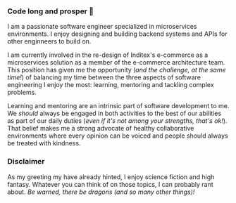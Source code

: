 ### Code long and prosper 🖖

I am a passionate software engineer specialized in microservices environments. I enjoy designing and building backend systems and APIs for other enginneers to build on.

I am currently involved in the re-design of Inditex's e-commerce as a microservices solution as a member of the e-commerce architecture team. This position has given me the opportunity (_and the challenge, at the same time!_) of balancing my time between the three aspects of software engineering I enjoy the most: learning, mentoring and tackling complex problems.

Learning and mentoring are an intrinsic part of software development to me. We _should_ always be engaged in both activities to the best of our abilities as part of our daily duties (_even if it's not among your strengths, that's ok!_). That belief makes me a strong advocate of healthy collaborative environments where every opinion can be voiced and people should always be treated with kindness.

### Disclaimer

As my greeting my have already hinted, I enjoy science fiction and high fantasy. Whatever you can think of on those topics, I can probably rant about. _Be warned, there be dragons (and so many other things)!_
